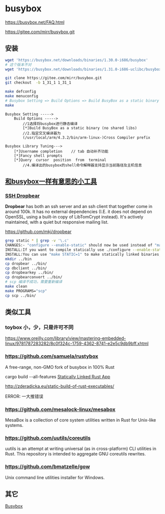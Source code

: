 # busybox

<https://busybox.net/FAQ.html>

https://gitee.com/mirr/busybox.git

## 安装

```bash
wget 'https://busybox.net/downloads/binaries/1.30.0-i686/busybox'
# 这个版本不对
wget 'https://busybox.net/downloads/binaries/1.31.0-i686-uclibc/busybox'

git clone https://gitee.com/mirr/busybox.git
git checkout  -b 1_31_1 1_31_1

make defconfig
make menuconfig
# Busybox Setting => Build Options => Build BusyBox as a static binary
make
```

```
Busybox Setting ----->
    Build Options -----> 
        //1选择将busybox进行静态编译 
        [*]Build BusyBox as a static binary (no shared libs) 
        //2.指定交叉编译器为 
        (/usr/local/arm/4.3.2/bin/arm-linux-)Cross Compiler prefix

Busybox Library Tuning---> 
    [*]Username completion    // tab 自动补齐功能
    [*]Fancy shell prompts 
    [*]Query  cursor  position  from  terminal 
        //4.编译出的busybox的shell命令解释器支持显示当前路径及主机信息
```

## [和busybox一样有意思的小工具](https://busybox.net/tinyutils.html)

### [SSH	Dropbear](https://matt.ucc.asn.au/dropbear/dropbear.html)

**Dropbear** has both an ssh server and an ssh client that together come in around 100k. 
It has no external dependencies (I.E. it does not depend on OpenSSL, using a built-in copy of LibTomCrypt instead). 
It's actively maintained, with a quiet but responsive mailing list.

https://github.com/mkj/dropbear

```bash
grep static * | grep -v '\.c'
CHANGES:- "configure --enable-static" should now be used instead of "make STATIC=1"
INSTALL:If you want to compile statically use ./configure --enable-static
INSTALL:You can use "make STATIC=1" to make statically linked binaries, and it is
mkdir ../bin
cp dropbear ../bin/
cp dbclient ../bin/
cp dropbearkey ../bin/
cp dropbearconvert ../bin/
# scp 编译不成功，需要重新编译
make clean
make PROGRAMS="scp"
cp scp ../bin/
```

## 类似工具

### toybox 小，少，只是许可不同

https://www.oreilly.com/library/view/mastering-embedded-linux/9781787283282/8c0f324c-1759-4362-8741-e2e5c9db9bff.xhtml

### https://github.com/samuela/rustybox

A free-range, non-GMO fork of busybox in 100% Rust

cargo build --all-features
[Statically Linked Rust App](https://zhuanlan.zhihu.com/p/38948830)

http://zderadicka.eu/static-build-of-rust-executables/

ERROR: 一大推错误

### https://github.com/mesalock-linux/mesabox

MesaBox is a collection of core system utilities written in Rust for Unix-like systems.

### https://github.com/uutils/coreutils

uutils is an attempt at writing universal (as in cross-platform) CLI utilities in Rust. This repository is intended to aggregate GNU coreutils rewrites.

### https://github.com/bmatzelle/gow

Unix command line utilities installer for Windows.

## 其它

[Busybox](https://yeasy.gitbook.io/docker_practice/os/busybox)

